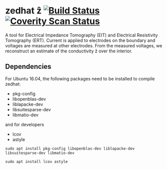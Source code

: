 # zedhat ẑ  [![Build Status](https://travis-ci.org/boyle/zedhat.svg?branch=master)](https://travis-ci.org/boyle/zedhat) [![Coverity Scan Status](https://scan.coverity.com/projects/15229/badge.svg)](https://scan.coverity.com/projects/boyle-zedhat)
A tool for Electrical Impedance Tomography (EIT) and Electrical Resistivity Tomography (ERT).
Current is applied to electrodes on the boundary and voltages are measured at other electrodes.
From the measured voltages, we reconstruct an estimate of the conductivity ẑ over the interior.

## Dependencies

For Ubuntu 16.04, the following packages need to be installed to compile zedhat:

 - pkg-config
 - libopenblas-dev
 - liblapacke-dev
 - libsuitesparse-dev
 - libmatio-dev

and for developers

 - lcov
 - astyle

```sudo apt install pkg-config libopenblas-dev liblapacke-dev libsuitesparse-dev libmatio-dev```

```sudo apt install lcov astyle```
